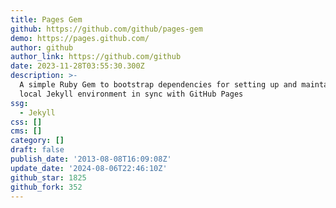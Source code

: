 ```yaml
---
title: Pages Gem
github: https://github.com/github/pages-gem
demo: https://pages.github.com/
author: github
author_link: https://github.com/github
date: 2023-11-28T03:55:30.300Z
description: >-
  A simple Ruby Gem to bootstrap dependencies for setting up and maintaining a
  local Jekyll environment in sync with GitHub Pages
ssg:
  - Jekyll
css: []
cms: []
category: []
draft: false
publish_date: '2013-08-08T16:09:08Z'
update_date: '2024-08-06T22:46:10Z'
github_star: 1825
github_fork: 352
---
```

